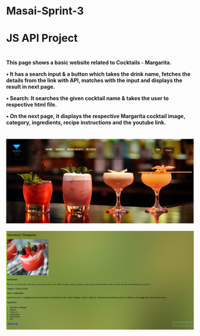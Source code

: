 # Masai-Sprint-3
<h1>JS API Project<h1>
<h4>This page shows a basic website related to Cocktails - Margarita.

• It has a search input & a button which takes the drink name, fetches the details from the link with API, matches with the input and displays the result in next page. 

• Search: It searches the given cocktail name & takes the user to respective html file. 

• On the next page, it displays the respective Margarita cocktail image, category, ingredients, recipe instructions and the youtube link.<h4>
  <br>
<img src="images/homePage.PNG">
  <br><br>
<img src = "images/2ndPage.PNG">

